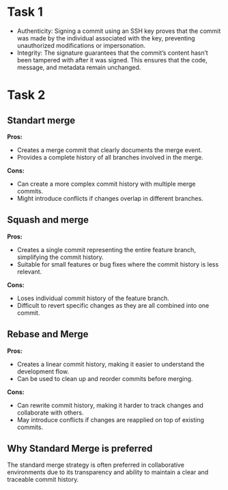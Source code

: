 # Task 1

- Authenticity: Signing a commit using an SSH key proves that the commit was made by the individual associated with the key, preventing unauthorized modifications or impersonation.
- Integrity: The signature guarantees that the commit’s content hasn’t been tampered with after it was signed. This ensures that the code, message, and metadata remain unchanged.

# Task 2

## Standart merge

__Pros:__
* Creates a merge commit that clearly documents the merge event.
* Provides a complete history of all branches involved in the merge. 

__Cons:__
* Can create a more complex commit history with multiple merge commits.
* Might introduce conflicts if changes overlap in different branches.

## Squash and merge

__Pros:__

* Creates a single commit representing the entire feature branch, simplifying the commit history.
* Suitable for small features or bug fixes where the commit history is less relevant.

__Cons:__

* Loses individual commit history of the feature branch.
* Difficult to revert specific changes as they are all combined into one commit.

## Rebase and Merge

__Pros:__

* Creates a linear commit history, making it easier to understand the development flow.
* Can be used to clean up and reorder commits before merging.

__Cons:__

* Can rewrite commit history, making it harder to track changes and collaborate with others.
* May introduce conflicts if changes are reapplied on top of existing commits.

## Why Standard Merge is preferred

The standard merge strategy is often preferred in collaborative environments due to its transparency and ability to maintain a clear and traceable commit history. 
     